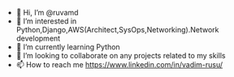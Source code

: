 - 👋 Hi, I’m @ruvamd
- 👀 I’m interested in Python,Django,AWS(Architect,SysOps,Networking).Network development
- 🌱 I’m currently learning Python
- 💞️ I’m looking to collaborate on any projects related to my skills
- 📫 How to reach me https://www.linkedin.com/in/vadim-rusu/

<!---
ruvamd/ruvamd is a ✨ special ✨ repository because its `README.md` (this file) appears on your GitHub profile.
You can click the Preview link to take a look at your changes.
--->
